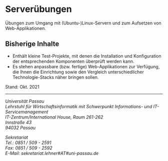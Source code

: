 # Serverübungen

Übungen zum Umgang mit (Ubuntu-)Linux-Servern und zum Aufsetzen von Web-Applikationen.



## Bisherige Inhalte

* Enthält kleine Test-Projekte, mit denen die Installation und Konfiguration der entsprechenden Komponenten überprüft werden kann.
* Es stehen anpassbare (bzw. fertige) Web-Applikationen zur Verfügung, die Ihnen die Einrichtung sowie den Vergleich unterschiedlicher Technologie-Stacks näher bringen sollen.





Stand: Okt. 2021

------

*Universität Passau*<br>
*Lehrstuhl für Wirtschaftsinformatik mit Schwerpunkt Informations- und IT-Servicemanagement*<br>
*IT-Zentrum/International House, Raum 261-262*<br>
*Innstraße 43*<br>
*94032 Passau*

*Sekretariat*<br>
*Tel.: 0851 / 509 - 2591*<br>
*Fax: 0851 / 509 - 2592*<br>
*E-Mail: sekretariat.lehner#AT#uni-passau.de*